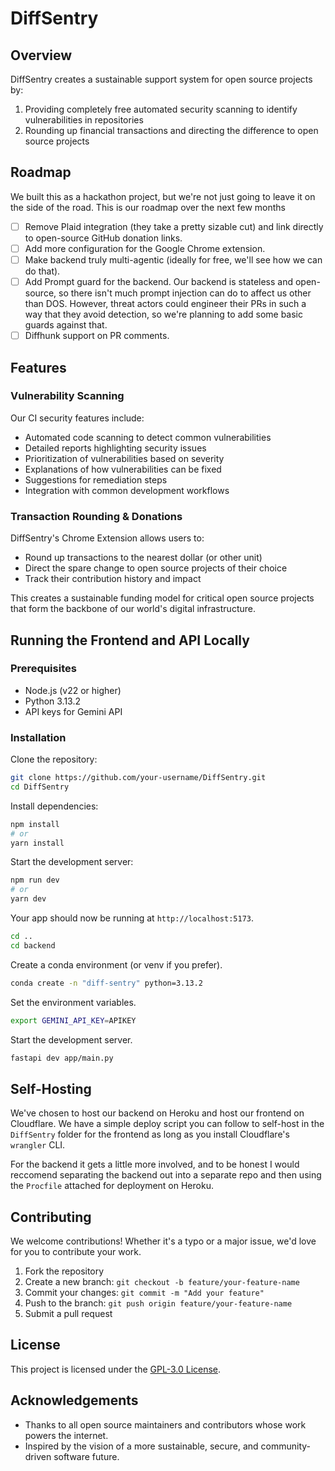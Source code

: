 # DiffSentry

## Overview

DiffSentry creates a sustainable support system for open source projects by:
1. Providing completely free automated security scanning to identify vulnerabilities in repositories
2. Rounding up financial transactions and directing the difference to open source projects

## Roadmap

We built this as a hackathon project, but we're not just going to leave it on the side of the road. This is our roadmap over the next few months

- [ ] Remove Plaid integration (they take a pretty sizable cut) and link directly to open-source GitHub donation links.
- [ ] Add more configuration for the Google Chrome extension.
- [ ] Make backend truly multi-agentic (ideally for free, we'll see how we can do that). 
- [ ] Add Prompt guard for the backend. Our backend is stateless and open-source, so there isn't much prompt injection can do to affect us other than DOS. However, threat actors could engineer their PRs in such a way that they avoid detection, so we're planning to add some basic guards against that.
- [ ] Diffhunk support on PR comments.

## Features

### Vulnerability Scanning

Our CI security features include:
- Automated code scanning to detect common vulnerabilities
- Detailed reports highlighting security issues
- Prioritization of vulnerabilities based on severity
- Explanations of how vulnerabilities can be fixed
- Suggestions for remediation steps
- Integration with common development workflows

### Transaction Rounding & Donations

DiffSentry's Chrome Extension allows users to:
- Round up transactions to the nearest dollar (or other unit)
- Direct the spare change to open source projects of their choice
- Track their contribution history and impact

This creates a sustainable funding model for critical open source projects that form the backbone of our world's digital infrastructure.

## Running the Frontend and API Locally

### Prerequisites
- Node.js (v22 or higher)
- Python 3.13.2 
- API keys for Gemini API

### Installation

Clone the repository:
```bash
git clone https://github.com/your-username/DiffSentry.git
cd DiffSentry
```

Install dependencies:
```bash
npm install
# or
yarn install
```

Start the development server:
```bash
npm run dev
# or
yarn dev
```

Your app should now be running at `http://localhost:5173`.

```bash
cd ..
cd backend
```

Create a conda environment (or venv if you prefer).

```bash
conda create -n "diff-sentry" python=3.13.2
```

Set the environment variables.

```bash
export GEMINI_API_KEY=APIKEY
```

Start the development server.

```bash
fastapi dev app/main.py
```

## Self-Hosting

We've chosen to host our backend on Heroku and host our frontend on Cloudflare. We have a simple deploy script you can follow to self-host in the `DiffSentry` folder for the frontend as long as you install Cloudflare's `wrangler` CLI. 

For the backend it gets a little more involved, and to be honest I would reccomend separating the backend out into a separate repo and then using the `Procfile` attached for deployment on Heroku.

## Contributing

We welcome contributions! Whether it's a typo or a major issue, we'd love for you to contribute your work.

1. Fork the repository  
2. Create a new branch: `git checkout -b feature/your-feature-name`  
3. Commit your changes: `git commit -m "Add your feature"`  
4. Push to the branch: `git push origin feature/your-feature-name`  
5. Submit a pull request  

## License

This project is licensed under the [GPL-3.0 License](LICENSE).

## Acknowledgements
- Thanks to all open source maintainers and contributors whose work powers the internet.  
- Inspired by the vision of a more sustainable, secure, and community-driven software future.